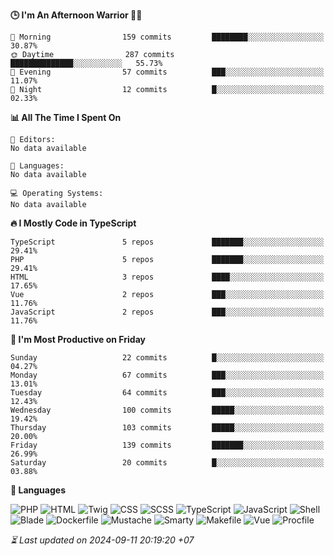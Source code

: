 <!--START_SECTION:readme-stats-->
**🕒 I'm An Afternoon Warrior 🥷🏻**

```text
🌅 Morning                159 commits         ████████░░░░░░░░░░░░░░░░░   30.87%
🌞 Daytime                287 commits         ██████████████░░░░░░░░░░░   55.73%
🌆 Evening                57 commits          ███░░░░░░░░░░░░░░░░░░░░░░   11.07%
🌙 Night                  12 commits          █░░░░░░░░░░░░░░░░░░░░░░░░   02.33%
```

**📊 All The Time I Spent On**

```text
📝 Editors:
No data available

💬 Languages:
No data available

💻 Operating Systems:
No data available
```

**🔥 I Mostly Code in TypeScript**

```text
TypeScript               5 repos             ███████░░░░░░░░░░░░░░░░░░   29.41%
PHP                      5 repos             ███████░░░░░░░░░░░░░░░░░░   29.41%
HTML                     3 repos             ████░░░░░░░░░░░░░░░░░░░░░   17.65%
Vue                      2 repos             ███░░░░░░░░░░░░░░░░░░░░░░   11.76%
JavaScript               2 repos             ███░░░░░░░░░░░░░░░░░░░░░░   11.76%
```

**📅 I'm Most Productive on Friday**

```text
Sunday                   22 commits          █░░░░░░░░░░░░░░░░░░░░░░░░   04.27%
Monday                   67 commits          ███░░░░░░░░░░░░░░░░░░░░░░   13.01%
Tuesday                  64 commits          ███░░░░░░░░░░░░░░░░░░░░░░   12.43%
Wednesday                100 commits         █████░░░░░░░░░░░░░░░░░░░░   19.42%
Thursday                 103 commits         █████░░░░░░░░░░░░░░░░░░░░   20.00%
Friday                   139 commits         ███████░░░░░░░░░░░░░░░░░░   26.99%
Saturday                 20 commits          █░░░░░░░░░░░░░░░░░░░░░░░░   03.88%
```

**💬 Languages**

![PHP](https://img.shields.io/badge/PHP-37.49%25-4F5D95?&logo=PHP&labelColor=151b23)
![HTML](https://img.shields.io/badge/HTML-29.22%25-e34c26?&logo=HTML&labelColor=151b23)
![Twig](https://img.shields.io/badge/Twig-16.37%25-c1d026?&logo=Twig&labelColor=151b23)
![CSS](https://img.shields.io/badge/CSS-07.45%25-563d7c?&logo=CSS&labelColor=151b23)
![SCSS](https://img.shields.io/badge/SCSS-04.47%25-c6538c?&logo=SCSS&labelColor=151b23)
![TypeScript](https://img.shields.io/badge/TypeScript-03.64%25-3178c6?&logo=TypeScript&labelColor=151b23)
![JavaScript](https://img.shields.io/badge/JavaScript-01.16%25-f1e05a?&logo=JavaScript&labelColor=151b23)
![Shell](https://img.shields.io/badge/Shell-00.09%25-89e051?&logo=Shell&labelColor=151b23)
![Blade](https://img.shields.io/badge/Blade-00.05%25-f7523f?&logo=Blade&labelColor=151b23)
![Dockerfile](https://img.shields.io/badge/Dockerfile-00.03%25-384d54?&logo=Dockerfile&labelColor=151b23)
![Mustache](https://img.shields.io/badge/Mustache-00.01%25-724b3b?&logo=Mustache&labelColor=151b23)
![Smarty](https://img.shields.io/badge/Smarty-00.01%25-f0c040?&logo=Smarty&labelColor=151b23)
![Makefile](https://img.shields.io/badge/Makefile-00.01%25-427819?&logo=Makefile&labelColor=151b23)
![Vue](https://img.shields.io/badge/Vue-00.01%25-41b883?&logo=Vue&labelColor=151b23)
![Procfile](https://img.shields.io/badge/Procfile-00.00%25-3B2F63?&logo=Procfile&labelColor=151b23)




*⏳ Last updated on 2024-09-11 20:19:20 +07*
<!--END_SECTION:readme-stats-->